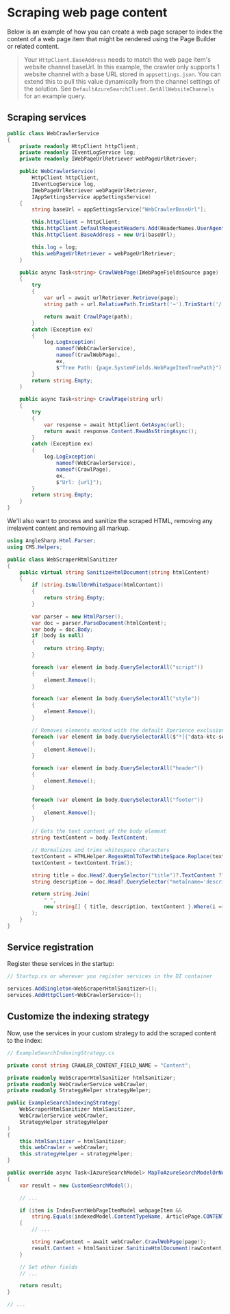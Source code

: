 # Scraping web page content

Below is an example of how you can create a web page scraper to index the content of a web page item that might be rendered
using the Page Builder or related content.

> Your `HttpClient.BaseAddress` needs to match the web page item's website channel baseUrl. In this example, the crawler only supports 1 website channel with a base URL stored in `appsettings.json`. You can extend this to pull this value dynamically from the channel settings of the solution. See `DefaultAzureSearchClient.GetAllWebsiteChannels` for an example query.

## Scraping services

```csharp
public class WebCrawlerService
{
    private readonly HttpClient httpClient;
    private readonly IEventLogService log;
    private readonly IWebPageUrlRetriever webPageUrlRetriever;

    public WebCrawlerService(
        HttpClient httpClient,
        IEventLogService log,
        IWebPageUrlRetriever webPageUrlRetriever,
        IAppSettingsService appSettingsService)
    {
        string baseUrl = appSettingsService["WebCrawlerBaseUrl"];

        this.httpClient = httpClient;
        this.httpClient.DefaultRequestHeaders.Add(HeaderNames.UserAgent, "SearchCrawler");
        this.httpClient.BaseAddress = new Uri(baseUrl);

        this.log = log;
        this.webPageUrlRetriever = webPageUrlRetriever;
    }

    public async Task<string> CrawlWebPage(IWebPageFieldsSource page)
    {
        try
        {
            var url = await urlRetriever.Retrieve(page);
            string path = url.RelativePath.TrimStart('~').TrimStart('/');

            return await CrawlPage(path);
        }
        catch (Exception ex)
        {
            log.LogException(
                nameof(WebCrawlerService),
                nameof(CrawlWebPage),
                ex,
                $"Tree Path: {page.SystemFields.WebPageItemTreePath}");
        }
        return string.Empty;
    }

    public async Task<string> CrawlPage(string url)
    {
        try
        {
            var response = await httpClient.GetAsync(url);
            return await response.Content.ReadAsStringAsync();
        }
        catch (Exception ex)
        {
            log.LogException(
                nameof(WebCrawlerService),
                nameof(CrawlPage),
                ex,
                $"Url: {url}");
        }
        return string.Empty;
    }
}
```

We'll also want to process and sanitize the scraped HTML, removing any irrelavent content and removing all markup.

```csharp
using AngleSharp.Html.Parser;
using CMS.Helpers;

public class WebScraperHtmlSanitizer
{
    public virtual string SanitizeHtmlDocument(string htmlContent)
    {
        if (string.IsNullOrWhiteSpace(htmlContent))
        {
            return string.Empty;
        }

        var parser = new HtmlParser();
        var doc = parser.ParseDocument(htmlContent);
        var body = doc.Body;
        if (body is null)
        {
            return string.Empty;
        }

        foreach (var element in body.QuerySelectorAll("script"))
        {
            element.Remove();
        }

        foreach (var element in body.QuerySelectorAll("style"))
        {
            element.Remove();
        }

        // Removes elements marked with the default Xperience exclusion attribute
        foreach (var element in body.QuerySelectorAll($"*[{"data-ktc-search-exclude"}]"))
        {
            element.Remove();
        }

        foreach (var element in body.QuerySelectorAll("header"))
        {
            element.Remove();
        }

        foreach (var element in body.QuerySelectorAll("footer"))
        {
            element.Remove();
        }

        // Gets the text content of the body element
        string textContent = body.TextContent;

        // Normalizes and trims whitespace characters
        textContent = HTMLHelper.RegexHtmlToTextWhiteSpace.Replace(textContent, " ");
        textContent = textContent.Trim();

        string title = doc.Head?.QuerySelector("title")?.TextContent ?? string.Empty;
        string description = doc.Head?.QuerySelector("meta[name='description']")?.GetAttribute("content") ?? string.Empty;

        return string.Join(
            " ",
            new string[] { title, description, textContent }.Where(i => !string.IsNullOrWhiteSpace(i))
        );
    }
}
```

## Service registration

Register these services in the startup:

```csharp
// Startup.cs or wherever you register services in the DI container

services.AddSingleton<WebScraperHtmlSanitizer>();
services.AddHttpClient<WebCrawlerService>();
```

## Customize the indexing strategy

Now, use the services in your custom strategy to add the scraped content to the index:

```csharp
// ExampleSearchIndexingStrategy.cs

private const string CRAWLER_CONTENT_FIELD_NAME = "Content";

private readonly WebScraperHtmlSanitizer htmlSanitizer;
private readonly WebCrawlerService webCrawler;
private readonly StrategyHelper strategyHelper;

public ExampleSearchIndexingStrategy(
    WebScraperHtmlSanitizer htmlSanitizer,
    WebCrawlerService webCrawler,
    StrategyHelper strategyHelper
)
{
    this.htmlSanitizer = htmlSanitizer;
    this.webCrawler = webCrawler;
    this.strategyHelper = strategyHelper;
}

public override async Task<IAzureSearchModel> MapToAzureSearchModelOrNull(IIndexEventItemModel item)
{
    var result = new CustomSearchModel();

    // ...

    if (item is IndexEventWebPageItemModel webpageItem &&
        string.Equals(indexedModel.ContentTypeName, ArticlePage.CONTENT_TYPE_NAME, StringComparison.OrdinalIgnorecase))
    {
        // ...

        string rawContent = await webCrawler.CrawlWebPage(page!);
        result.Content = htmlSanitizer.SanitizeHtmlDocument(rawContent);
    }

    // Set other fields
    // ...

    return result;
}

// ...
```
